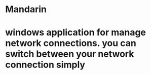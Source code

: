 # Mandarin
# windows application for manage network connections. you can switch between your network connection simply
